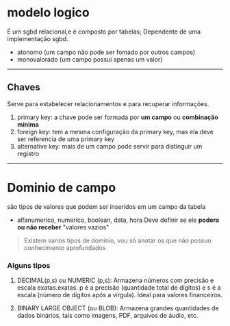 # modelo logico

É um sgbd relacional,e é composto por tabelas; Dependente de uma implementação sgbd.

- atonomo (um campo não pode ser fomado por outros campos)
- monovalorado (um campo possui apenas um valor)

---

## Chaves

Serve para estabelecer relacionamentos e para recuperar informações.
1. primary key:  a chave pode ser formada por **um campo** ou **combinação mínima**
2. foreign key: tem a mesma configuração da primary key, mas ela deve ser referencia de uma primary key
3. alternative key: mais de um campo pode servir para distinguir um registro

---

# Dominio de campo

são tipos de valores que podem ser inseridos em um campo da tabela
- alfanumerico, numerico, boolean, data, hora
Deve definir se ele **podera ou não receber** "valores vazios"

> Existem varios tipos de dominio, vou só anotar os que não possuo conhecimento aprofundados

### Alguns tipos

1. DECIMAL(p,s) ou NUMERIC (p,s): Armazena números com precisão e escala
exatas.exatas. p é a precisão (quantidade total de dígitos) e s é a escala (número de
dígitos após a vírgula). Ideal para valores financeiros.

2. BINARY LARGE OBJECT (ou BLOB): Armazena grandes quantidades de dados binários,
tais como imagens, PDF, arquivos de áudio, etc. 
